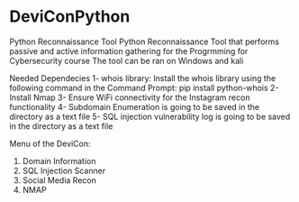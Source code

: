 
# DeviConPython
Python Reconnaissance Tool
Python Reconnaissance Tool that performs passive and active information gathering for the Progrmming for Cybersecurity course
The tool can be ran on Windows and kali

Needed Dependecies
1- whois library: Install the whois library using the following command in the Command Prompt: pip install python-whois
2- Install Nmap 
3- Ensure WiFi connectivity for the Instagram recon functionality 
4- Subdomain Enumeration is going to be saved in the directory as a text file
5- SQL injection vulnerability log is going to be saved in the directory as a text file

Menu of the DeviCon: 
  1. Domain Information 
  2. SQL Injection Scanner 
  3. Social Media Recon    
  4. NMAP 
